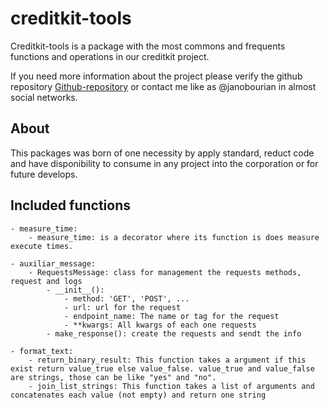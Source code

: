 # creditkit-tools

Creditkit-tools is a package with the most commons and frequents functions and operations in our creditkit project.

If you need more information about the project please verify the github repository
[Github-repository](https://github.com/JanoBourian/utils-creditkit)
or contact me like as @janobourian in almost social networks.

## About

This packages was born of one necessity by apply standard, reduct code and have disponibility to consume in any project into the corporation or for future develops.

## Included functions

    - measure_time: 
        - measure_time: is a decorator where its function is does measure execute times.

    - auxiliar_message:
        - RequestsMessage: class for management the requests methods, request and logs
            - __init__(): 
                - method: 'GET', 'POST', ...
                - url: url for the request
                - endpoint_name: The name or tag for the request
                - **kwargs: All kwargs of each one requests
            - make_response(): create the requests and sendt the info
    
    - format_text:
        - return_binary_result: This function takes a argument if this exist return value_true else value_false. value_true and value_false are strings, those can be like "yes" and "no".
        - join_list_strings: This function takes a list of arguments and concatenates each value (not empty) and return one string 
